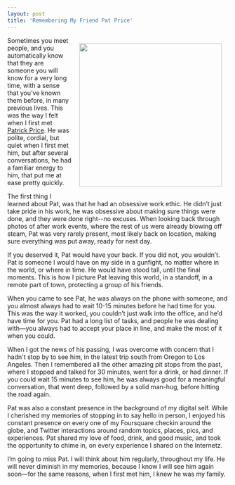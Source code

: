 ```yaml
---
layout: post
title: 'Remembering My Friend Pat Price'
---
```

<p><a href="https://twitter.com/panic565"><img style="padding: 15px;" src="https://s3.amazonaws.com/kinlane-productions/pat-price/pat-price.JPG" alt="" width="325" align="right" /></a></p>
<p>Sometimes you meet people, and you automatically know that they are someone you will know for a very long time, with a sense that you&rsquo;ve known them before, in many previous lives. This was the way I felt when I first met <a href="https://twitter.com/panic565">Patrick Price</a>. He was polite, cordial, but quiet when I first met him, but after several conversations, he had a familiar energy to him, that put me at ease pretty quickly.</p>
<p>The first thing I learned about Pat, was that he had an obsessive work ethic. He didn&rsquo;t just take pride in his work, he was obsessive about making sure things were done, and they were done right--no excuses. When looking back through photos of after work events, where the rest of us were already blowing off steam, Pat was very rarely present, most likely back on location, making sure everything was put away, ready for next day.</p>
<p>If you deserved it, Pat would have your back. If you did not, you wouldn&rsquo;t. Pat is someone I would have on my side in a gunfight, no matter where in the world, or where in time. He would have stood tall, until the final moments. This is how I picture Pat leaving this world, in a standoff, in a remote part of town, protecting a group of his friends.</p>
<p>When you came to see Pat, he was always on the phone with someone, and you almost always had to wait 10-15 minutes before he had time for you. This was the way it worked, you couldn&rsquo;t just walk into the office, and he&rsquo;d have time for you. Pat had a long list of tasks, and people he was dealing with&mdash;you always had to accept your place in line, and make the most of it when you could.</p>
<p>When I got the news of his passing, I was overcome with concern that I hadn't stop by to see him, in the latest trip south from Oregon to Los Angeles. Then I remembered all the other amazing pit stops from the past, where I stopped and talked for 30 minutes, went for a drink, or had dinner. If you could wait 15 minutes to see him, he was always good for a meaningful conversation, that went deep, followed by a solid man-hug, before hitting the road again.</p>
<p>Pat was also a constant presence in the background of my digital self. While I cherished my memories of stopping in to say hello in person, I enjoyed his constant presence on every one of my Foursquare checkin around the globe, and Twitter interactions around random topics, places, pics, and experiences. Pat shared my love of food, drink, and good music, and took the opportunity to chime in, on every experience I shared on the Internetz.</p>
<p>I&rsquo;m going to miss Pat. I will think about him regularly, throughout my life. He will never diminish in my memories, because I know I will see him again soon&mdash;for the same reasons, when I first met him, I knew he was my family.</p>